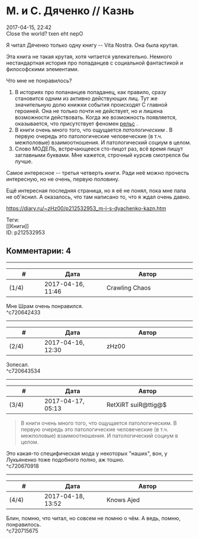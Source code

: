 М. и С. Дяченко // Казнь
========================

  
2017-04-15, 22:42  
  Close the world? txen eht nepO    
   
 Я читал Дяченко только одну книгу -- Vita Nostra. Она была крутая.   
   
 Эта книга не такая крутая, хотя читается увлекательно. Немного нестандартная история про попаданцев с социальной фантастикой и философскими элементами.   
   
 Что мне не понравилось?   
 1. В историях про попананцев попаданец, как правило, сразу становится одним из активно действующих лиц. Тут же значительную долю книжки события происходят С главной героиней. Она не только почти не действует, но и лишена возможности действовать. Когда же возможность появляется, оказывается, что присутствует феномен  [рельс](http://wiki.rpgverse.ru/wiki/%D0%A0%D0%B5%D0%BB%D1%8C%D1%81%D1%8B)  .   
 2. В книги очень много того, что ощущается  *патологическим*  . В первую очередь это патологические человеческие (в т.ч. межполовые) взаимоотношения. И патологический социум в целом.   
 3. Слово МОДЕЛЬ, встречающееся сто-пицот раз, всё время пишут заглавными буквами. Мне кажется, строчный курсив смотрелся бы лучше.   
   
 Самое интересное -- третья четверть книги. Ради неё можно прочесть интересную, но не очень, первую половину.   
   
 Ещё интересная последняя страница, но я её не понял, пока мне папа не об'яснил. А оказалось, что там написано то, что я ждал очень давно.   
  
<https://diary.ru/~zHz00/p212532953_m-i-s-dyachenko-kazn.htm>  
  
Теги:  
[[Книги]]  
ID: p212532953  


Комментарии: 4
--------------

  


---



|         #         |              Дата              |                     Автор                     |           ID           |
| --- | --- | --- | --- |
| (1/4) | 2017-04-16, 11:46 | Crawling Chaos | c720642433 |

  
 Мне Шрам очень понравился.   
 ^c720642433

---



|         #         |              Дата              |                     Автор                     |           ID           |
| --- | --- | --- | --- |
| (2/4) | 2017-04-16, 12:30 | zHz00 | c720643534 |

  
 Зопесал.   
 ^c720643534

---



|         #         |              Дата              |                     Автор                     |           ID           |
| --- | --- | --- | --- |
| (3/4) | 2017-04-17, 05:13 | RetXiRT suiR@ttig@$ | c720670918 |

  
  
>   В книги очень много того, что ощущается патологическим. В первую очередь это патологические человеческие (в т.ч. межполовые) взаимоотношения. И патологический социум в целом.  

 Это какая-то специфическая мода у некоторых "наших", вон, у Лукьяненко тоже подобного полно, аж тошно.    
 ^c720670918

---



|         #         |              Дата              |                     Автор                     |           ID           |
| --- | --- | --- | --- |
| (4/4) | 2017-04-18, 13:52 | Knows Ajed | c720715675 |

  
 Блин, помню, что читал, но совсем не помню о чём. А ведь, помню, понравилось.   
 ^c720715675